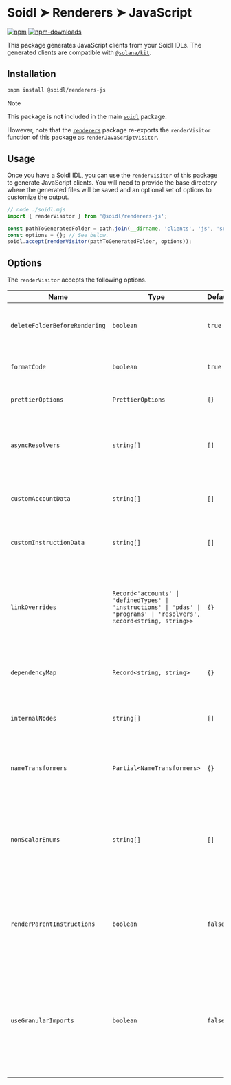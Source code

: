# Soidl ➤ Renderers ➤ JavaScript

[![npm][npm-image]][npm-url]
[![npm-downloads][npm-downloads-image]][npm-url]

[npm-downloads-image]: https://img.shields.io/npm/dm/@soidl/renderers-js.svg?style=flat
[npm-image]: https://img.shields.io/npm/v/@soidl/renderers-js.svg?style=flat&label=%40soidl%2Frenderers-js
[npm-url]: https://www.npmjs.com/package/@soidl/renderers-js

This package generates JavaScript clients from your Soidl IDLs. The generated clients are compatible with [`@solana/kit`](https://github.com/anza-xyz/kit).

## Installation

```sh
pnpm install @soidl/renderers-js
```

> [!NOTE]
> This package is **not** included in the main [`soidl`](../library) package.
>
> However, note that the [`renderers`](../renderers) package re-exports the `renderVisitor` function of this package as `renderJavaScriptVisitor`.

## Usage

Once you have a Soidl IDL, you can use the `renderVisitor` of this package to generate JavaScript clients. You will need to provide the base directory where the generated files will be saved and an optional set of options to customize the output.

```ts
// node ./soidl.mjs
import { renderVisitor } from '@soidl/renderers-js';

const pathToGeneratedFolder = path.join(__dirname, 'clients', 'js', 'src', 'generated');
const options = {}; // See below.
soidl.accept(renderVisitor(pathToGeneratedFolder, options));
```

## Options

The `renderVisitor` accepts the following options.

| Name                          | Type                                                                                                                    | Default | Description                                                                                                                                                                                                                                             |
| ----------------------------- | ----------------------------------------------------------------------------------------------------------------------- | ------- | ------------------------------------------------------------------------------------------------------------------------------------------------------------------------------------------------------------------------------------------------------- |
| `deleteFolderBeforeRendering` | `boolean`                                                                                                               | `true`  | Whether the base directory should be cleaned before generating new files.                                                                                                                                                                               |
| `formatCode`                  | `boolean`                                                                                                               | `true`  | Whether we should use Prettier to format the generated code.                                                                                                                                                                                            |
| `prettierOptions`             | `PrettierOptions`                                                                                                       | `{}`    | The options to use when formatting the code using Prettier.                                                                                                                                                                                             |
| `asyncResolvers`              | `string[]`                                                                                                              | `[]`    | The exhaustive list of `ResolverValueNode`'s names whose implementation is asynchronous in JavaScript.                                                                                                                                                  |
| `customAccountData`           | `string[]`                                                                                                              | `[]`    | The names of all `AccountNodes` whose data should be manually written in JavaScript.                                                                                                                                                                    |
| `customInstructionData`       | `string[]`                                                                                                              | `[]`    | The names of all `InstructionNodes` whose data should be manually written in JavaScript.                                                                                                                                                                |
| `linkOverrides`               | `Record<'accounts' \| 'definedTypes' \| 'instructions' \| 'pdas' \| 'programs' \| 'resolvers', Record<string, string>>` | `{}`    | A object that overrides the import path of link nodes. For instance, `{ definedTypes: { counter: 'hooked' } }` uses the `hooked` folder to import any link node referring to the `counter` type.                                                        |
| `dependencyMap`               | `Record<string, string>`                                                                                                | `{}`    | A mapping between import aliases and their actual package name or path in JavaScript.                                                                                                                                                                   |
| `internalNodes`               | `string[]`                                                                                                              | `[]`    | The names of all nodes that should be generated but not exported by the `index.ts` files.                                                                                                                                                               |
| `nameTransformers`            | `Partial<NameTransformers>`                                                                                             | `{}`    | An object that enables us to override the names of any generated type, constant or function.                                                                                                                                                            |
| `nonScalarEnums`              | `string[]`                                                                                                              | `[]`    | The names of enum variants with no data that should be treated as a data union instead of a native `enum` type. This is only useful if you are referencing an enum value in your Soidl IDL.                                                            |
| `renderParentInstructions`    | `boolean`                                                                                                               | `false` | When using nested instructions, whether the parent instructions should also be rendered. When set to `false` (default), only the instruction leaves are being rendered.                                                                                 |
| `useGranularImports`          | `boolean`                                                                                                               | `false` | Whether to import the `@solana/kit` library using sub-packages such as `@solana/addresses` or `@solana/codecs-strings`. When set to `true`, the main `@solana/kit` library is used which enables generated clients to install it as a `peerDependency`. |
